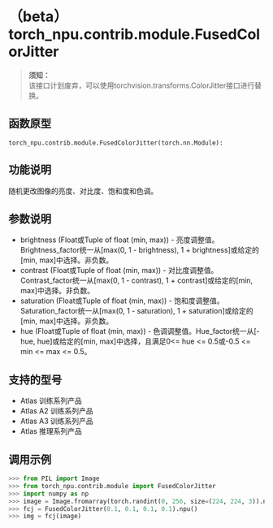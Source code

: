 # （beta）torch_npu.contrib.module.FusedColorJitter

>**须知：**<br>
>该接口计划废弃，可以使用torchvision.transforms.ColorJitter接口进行替换。

## 函数原型

```
torch_npu.contrib.module.FusedColorJitter(torch.nn.Module):
```

## 功能说明

随机更改图像的亮度、对比度、饱和度和色调。

## 参数说明

- brightness (Float或Tuple of float (min, max)) - 亮度调整值。Brightness_factor统一从[max(0, 1 - brightness), 1 + brightness]或给定的[min, max]中选择。非负数。
- contrast (Float或Tuple of float (min, max)) - 对比度调整值。Contrast_factor统一从[max(0, 1 - contrast), 1 + contrast]或给定的[min, max]中选择。非负数。
- saturation (Float或Tuple of float (min, max)) - 饱和度调整值。Saturation_factor统一从[max(0, 1 - saturation), 1 + saturation]或给定的[min, max]中选择。非负数。
- hue (Float或Tuple of float (min, max)) - 色调调整值。Hue_factor统一从[-hue, hue]或给定的[min, max]中选择，且满足0<= hue <= 0.5或-0.5 <= min <= max <= 0.5。

## 支持的型号

- <term>Atlas 训练系列产品</term>
- <term>Atlas A2 训练系列产品</term>
- <term>Atlas A3 训练系列产品</term>
- <term>Atlas 推理系列产品</term>

## 调用示例

```python
>>> from PIL import Image 
>>> from torch_npu.contrib.module import FusedColorJitter
>>> import numpy as np
>>> image = Image.fromarray(torch.randint(0, 256, size=(224, 224, 3)).numpy().astype(np.uint8))
>>> fcj = FusedColorJitter(0.1, 0.1, 0.1, 0.1).npu()
>>> img = fcj(image)
```

